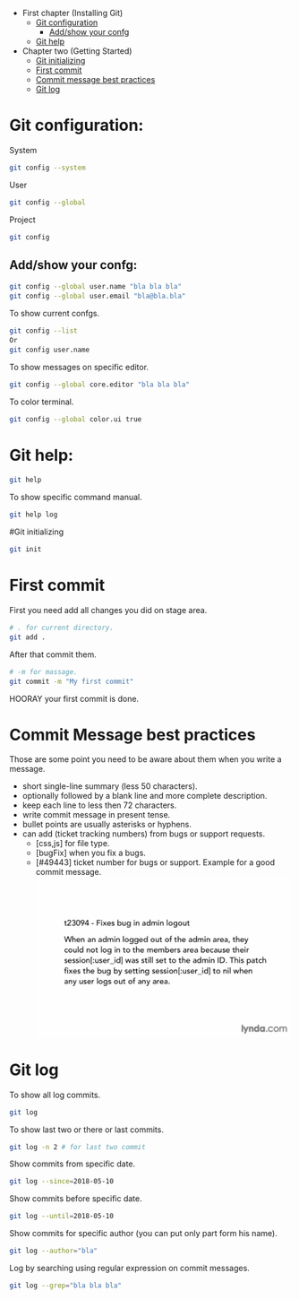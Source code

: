 * First chapter (Installing Git)
    * [Git configuration](#git-configuration)
        * [Add/show your confg](#addshow-your-confg)
    * [Git help](#git-help)
* Chapter two (Getting Started)
    * [Git initializing](#git-initializing)
    * [First commit](#first-commit)
    * [Commit message best practices](#commit-message-best-practices)
    * [Git log](#git-log)

# Git configuration:
System
```bash
git config --system
```
User
```bash
git config --global
```
Project
```bash
git config
```
## Add/show your confg:
```bash
git config --global user.name "bla bla bla"
git config --global user.email "bla@bla.bla"
```
To show current confgs.
```bash
git config --list
Or
git config user.name
```
To show messages on specific editor.
```bash
git config --global core.editor "bla bla bla"
```
To color terminal.
```bash
git config --global color.ui true
```
# Git help:
```bash
git help
```
To show specific command manual.
```bash
git help log
```
#Git initializing
```bash
git init
```
# First commit
First you need add all changes you did on stage area.
```bash
# . for current directory.
git add .
```
After that commit them.
```bash
# -m for massage.
git commit -m "My first commit"
```
HOORAY your first commit is done.

# Commit Message best practices
Those are some point you need to be aware about them when you write a message.
* short single-line summary (less 50 characters).
* optionally followed by a blank line and more complete description.
* keep each line to less then 72 characters.
* write commit message in present tense.
* bullet points are usually asterisks or hyphens.
* can add (ticket tracking numbers) from bugs or support requests.
    * [css,js] for file type.
    * [bugFix] when you fix a bugs.
    * [#49443] ticket number for bugs or support.
Example for a good commit message.
![Good commit message](./images/2-4-commit-msgs.jpg)

# Git log
To show all log commits.
```bash
git log
```
To show last two or there or last commits.
```bash
git log -n 2 # for last two commit
```
Show commits from specific date.
```bash
git log --since=2018-05-10
```
Show commits before specific date.
```bash
git log --until=2018-05-10
```
Show commits for specific author (you can put only part form his name).
```bash
git log --author="bla"
```
Log by searching using regular expression on commit messages.
```bash
git log --grep="bla bla bla"
```